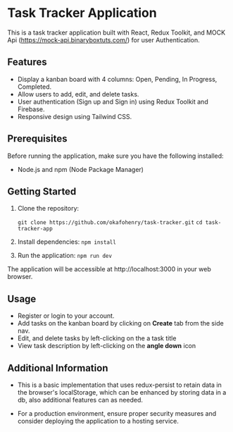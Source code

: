 # Task Tracker Application

This is a task tracker application built with React, Redux Toolkit, and MOCK Api (https://mock-api.binaryboxtuts.com/) for user Authentication.

## Features

- Display a kanban board with 4 columns: Open, Pending, In Progress, Completed.
- Allow users to add, edit, and delete tasks.
- User authentication (Sign up and Sign in) using Redux Toolkit and Firebase.
- Responsive design using Tailwind CSS.

## Prerequisites

Before running the application, make sure you have the following installed:

- Node.js and npm (Node Package Manager)

## Getting Started

1. Clone the repository:

   ``` git clone https://github.com/okafohenry/task-tracker.git ```
   ```cd task-tracker-app```

2. Install dependencies:
  ```npm install```

3. Run the application:
    ```npm run dev```

The application will be accessible at http://localhost:3000 in your web browser.

## Usage

- Register or login to your account.
- Add tasks on the kanban board by clicking on **Create** tab from the side nav.
- Edit, and delete tasks by left-clicking on the a task title
- View task description by left-clicking on the **angle down** icon


## Additional Information

- This is a basic implementation that uses redux-persist to retain data in the browser's localStorage, which can be enhanced by storing data in a db, also additional features can as needed.

- For a production environment, ensure proper security measures and consider deploying the application to a hosting service.